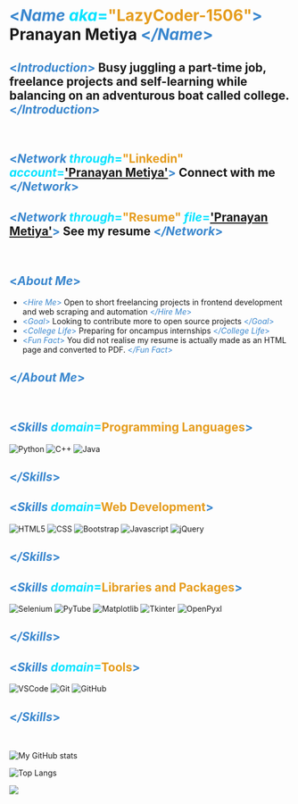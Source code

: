 # <span style="color:#3a87ce"><*Name* </span><span style="color:#00E3FF">*aka*=</span><span style="color:#E59C1D">"LazyCoder-1506"</span><span style="color:#3a87ce">></span> Pranayan Metiya <span style="color:#3a87ce"><*/Name*></span>

## <span style="color:#3a87ce"><*Introduction*</span><span style="color:#00E3FF"></span><span style="color:#E59C1D"></span><span style="color:#3a87ce">></span> Busy juggling a part-time job, freelance projects and self-learning while balancing on an adventurous boat called college. <span style="color:#3a87ce"><*/Introduction*></span>

<br>

## <span style="color:#3a87ce"><*Network* </span><span style="color:#00E3FF">*through*=</span><span style="color:#E59C1D">"Linkedin"</span><span style="color:#00E3FF"> *account*=</span>['Pranayan Metiya'](https://www.linkedin.com/in/pranayan-metiya-75b12a1a3/)<span style="color:#3a87ce">></span> Connect with me <span style="color:#3a87ce"><*/Network*></span>
## <span style="color:#3a87ce"><*Network* </span><span style="color:#00E3FF">*through*=</span><span style="color:#E59C1D">"Resume"</span><span style="color:#00E3FF"> *file*=</span>['Pranayan Metiya'](https://drive.google.com/file/d/1GOXfCyYXKkkOQFVx_nIGvPHvoiy1MNsK/view?usp=sharing)<span style="color:#3a87ce">></span> See my resume <span style="color:#3a87ce"><*/Network*></span>

<br>

## <span style="color:#3a87ce"><*About Me*</span><span style="color:#00E3FF"></span><span style="color:#E59C1D"></span><span style="color:#3a87ce">></span>

* <span style="color:#3a87ce"><*Hire Me*</span><span style="color:#00E3FF"></span><span style="color:#E59C1D"></span><span style="color:#3a87ce">></span> Open to short freelancing projects in frontend development and web scraping and automation <span style="color:#3a87ce"><*/Hire Me*></span>
* <span style="color:#3a87ce"><*Goal*</span><span style="color:#00E3FF"></span><span style="color:#E59C1D"></span><span style="color:#3a87ce">></span> Looking to contribute more to open source projects <span style="color:#3a87ce"><*/Goal*></span>
* <span style="color:#3a87ce"><*College Life*</span><span style="color:#00E3FF"></span><span style="color:#E59C1D"></span><span style="color:#3a87ce">></span> Preparing for oncampus internships <span style="color:#3a87ce"><*/College Life*></span>
* <span style="color:#3a87ce"><*Fun Fact*</span><span style="color:#00E3FF"></span><span style="color:#E59C1D"></span><span style="color:#3a87ce">></span> You did not realise my resume is actually made as an HTML page and converted to PDF. <span style="color:#3a87ce"><*/Fun Fact*></span>

## <span style="color:#3a87ce"><*/About Me*></span>

<br>

## <span style="color:#3a87ce"><*Skills* </span><span style="color:#00E3FF">*domain*=</span><span style="color:#E59C1D">Programming Languages</span><span style="color:#3a87ce">></span>
![Python](https://img.shields.io/static/v1?message=Python&logo=python&labelColor=5c5c5c&color=1182c3&logoColor=white&label=%20&style=for-the-badge)
![C++](https://img.shields.io/static/v1?message=Cpp&logo=c%2B%2B&labelColor=5c5c5c&color=1182c3&logoColor=white&label=%20&style=for-the-badge)
![Java](https://img.shields.io/static/v1?message=java&logo=java&labelColor=5c5c5c&color=1182c3&logoColor=white&label=%20&style=for-the-badge)
## <span style="color:#3a87ce"><*/Skills*></span>

## <span style="color:#3a87ce"><*Skills* </span><span style="color:#00E3FF">*domain*=</span><span style="color:#E59C1D">Web Development</span><span style="color:#3a87ce">></span>
![HTML5](https://img.shields.io/static/v1?message=html&logo=html5&labelColor=5c5c5c&color=brightgreen&logoColor=white&label=%20&style=for-the-badge)
![CSS](https://img.shields.io/static/v1?message=Css&logo=css3&labelColor=5c5c5c&color=brightgreen&logoColor=white&label=%20&style=for-the-badge)
![Bootstrap](https://img.shields.io/static/v1?message=bootstrap&logo=bootstrap&labelColor=5c5c5c&color=brightgreen&logoColor=white&label=%20&style=for-the-badge)
![Javascript](https://img.shields.io/static/v1?message=javascript&logo=javascript&labelColor=5c5c5c&color=brightgreen&logoColor=white&label=%20&style=for-the-badge)
![jQuery](https://img.shields.io/static/v1?message=jquery&logo=jquery&labelColor=5c5c5c&color=brightgreen&logoColor=white&label=%20&style=for-the-badge)
## <span style="color:#3a87ce"><*/Skills*></span>

## <span style="color:#3a87ce"><*Skills* </span><span style="color:#00E3FF">*domain*=</span><span style="color:#E59C1D">Libraries and Packages</span><span style="color:#3a87ce">></span>
![Selenium](https://img.shields.io/static/v1?message=selenium&logo=selenium&labelColor=5c5c5c&color=orange&logoColor=white&label=%20&style=for-the-badge)
![PyTube](https://img.shields.io/static/v1?message=pytube&logo=youtube&labelColor=5c5c5c&color=orange&logoColor=white&label=%20&style=for-the-badge)
![Matplotlib](https://img.shields.io/static/v1?message=matplotlib&labelColor=5c5c5c&color=orange&logoColor=white&label=%20&style=for-the-badge)
![Tkinter](https://img.shields.io/static/v1?message=tkinter&labelColor=5c5c5c&color=orange&logoColor=white&label=%20&style=for-the-badge)
![OpenPyxl](https://img.shields.io/static/v1?message=openpyxl&labelColor=5c5c5c&color=orange&logoColor=white&label=%20&style=for-the-badge)
## <span style="color:#3a87ce"><*/Skills*></span>

## <span style="color:#3a87ce"><*Skills* </span><span style="color:#00E3FF">*domain*=</span><span style="color:#E59C1D">Tools</span><span style="color:#3a87ce">></span>
![VSCode](https://img.shields.io/static/v1?message=VS%20Code&logo=visual-studio-code&labelColor=5c5c5c&color=E800CE&logoColor=white&label=%20&style=for-the-badge)
![Git](https://img.shields.io/static/v1?message=Git&logo=git&labelColor=5c5c5c&color=E800CE&logoColor=white&label=%20&style=for-the-badge)
![GitHub](https://img.shields.io/static/v1?message=github&logo=github&labelColor=5c5c5c&color=E800CE&logoColor=white&label=%20&style=for-the-badge)
## <span style="color:#3a87ce"><*/Skills*></span>

<br>

![My GitHub stats](https://github-readme-stats.vercel.app/api?username=LazyCoder-1506&show_icons=true&theme=tokyonight&title_color=FFA033)

![Top Langs](https://github-readme-stats.vercel.app/api/top-langs/?username=LazyCoder-1506&layout=compact)

![](https://komarev.com/ghpvc/?username=LazyCoder-1506&color=brightgreen)
